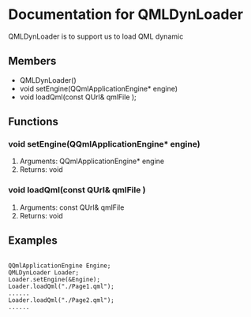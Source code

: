 # Documentation for QMLDynLoader
QMLDynLoader is to support us to load QML dynamic

## Members
* QMLDynLoader()
* void setEngine(QQmlApplicationEngine* engine)
* void loadQml(const QUrl& qmlFile );

## Functions
### void setEngine(QQmlApplicationEngine* engine)
1. Arguments:
    QQmlApplicationEngine* engine
2. Returns:
    void

### void loadQml(const QUrl& qmlFile )
1. Arguments:
    const QUrl& qmlFile  
2. Returns:
    void  

## Examples
<pre><code>
QQmlApplicationEngine Engine;
QMLDynLoader Loader;
Loader.setEngine(&Engine);
Loader.loadQml("./Page1.qml");
......
Loader.loadQml("./Page2.qml");
......
</code></pre>
